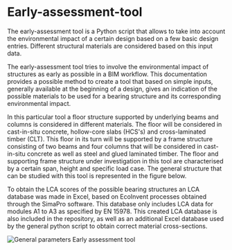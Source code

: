 # Early-assessment-tool
The early-assessment tool is a Python script that allows to take into account the environmental impact of a certain design based on a few basic design entries. Different structural materials are considered based on this input data.

The early-assessment tool tries to involve the environmental impact of structures as early as possible in a BIM workflow. This documentation provides a possible method to create a tool that based on simple inputs, generally available at the beginning of a design, gives an indication of the possible materials to be used for a bearing structure and its corresponding environmental impact.

In this particular tool a floor structure supported by underlying beams and columns is considered in different materials. The floor will be considered in cast-in-situ concrete, hollow-core slabs (HCS's) and cross-laminated timber (CLT). This floor in its turn will be supported by a frame structure consisting of two beams and four columns that will be considered in cast-in-situ concrete as well as steel and glued laminated timber. 
The floor and supporting frame structure under investigation in this tool are characterised by a certain span, height and specific load case. The general structure that can be studied with this tool is represented in the figure below.

To obtain the LCA scores of the possible bearing structures an LCA database was made in Excel, based on EcoInvent processes obtained through the SimaPro software. This database only includes LCA data for modules A1 to A3 as specified by EN 15978. This created LCA database is also included in the repository, as well as an additional Excel database used by the general python script to obtain correct material cross-sections.

![General parameters Early assessment tool](https://github.com/runaneefs1999/Early-assessment-tool/assets/149003948/74af031b-7e16-4237-8d54-3f8da502df67)
